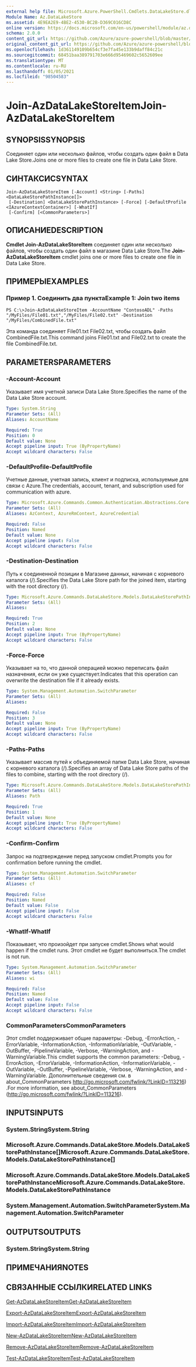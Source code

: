 ```yaml
---
external help file: Microsoft.Azure.PowerShell.Cmdlets.DataLakeStore.dll-Help.xml
Module Name: Az.DataLakeStore
ms.assetid: 4E9EA2E9-4BE2-4530-BC2B-D369C016CD8C
online version: https://docs.microsoft.com/en-us/powershell/module/az.datalakestore/join-azdatalakestoreitem
schema: 2.0.0
content_git_url: https://github.com/Azure/azure-powershell/blob/master/src/DataLakeStore/DataLakeStore/help/Join-AzDataLakeStoreItem.md
original_content_git_url: https://github.com/Azure/azure-powershell/blob/master/src/DataLakeStore/DataLakeStore/help/Join-AzDataLakeStoreItem.md
ms.openlocfilehash: 1d361149109b654cf3e7fa45e133b9daff84c21c
ms.sourcegitcommit: 68451baa389791703e666d95469602c5652609ee
ms.translationtype: MT
ms.contentlocale: ru-RU
ms.lasthandoff: 01/05/2021
ms.locfileid: "98504583"
---
```

# <span data-ttu-id="47b9a-101">Join-AzDataLakeStoreItem</span><span class="sxs-lookup"><span data-stu-id="47b9a-101">Join-AzDataLakeStoreItem</span></span>

## <span data-ttu-id="47b9a-102">SYNOPSIS</span><span class="sxs-lookup"><span data-stu-id="47b9a-102">SYNOPSIS</span></span>
<span data-ttu-id="47b9a-103">Соединяет один или несколько файлов, чтобы создать один файл в Data Lake Store.</span><span class="sxs-lookup"><span data-stu-id="47b9a-103">Joins one or more files to create one file in Data Lake Store.</span></span>

## <span data-ttu-id="47b9a-104">СИНТАКСИС</span><span class="sxs-lookup"><span data-stu-id="47b9a-104">SYNTAX</span></span>

```
Join-AzDataLakeStoreItem [-Account] <String> [-Paths] <DataLakeStorePathInstance[]>
 [-Destination] <DataLakeStorePathInstance> [-Force] [-DefaultProfile <IAzureContextContainer>] [-WhatIf]
 [-Confirm] [<CommonParameters>]
```

## <span data-ttu-id="47b9a-105">ОПИСАНИЕ</span><span class="sxs-lookup"><span data-stu-id="47b9a-105">DESCRIPTION</span></span>
<span data-ttu-id="47b9a-106">**Cmdlet Join-AzDataLakeStoreItem** соединяет один или несколько файлов, чтобы создать один файл в магазине Data Lake Store.</span><span class="sxs-lookup"><span data-stu-id="47b9a-106">The **Join-AzDataLakeStoreItem** cmdlet joins one or more files to create one file in Data Lake Store.</span></span>

## <span data-ttu-id="47b9a-107">ПРИМЕРЫ</span><span class="sxs-lookup"><span data-stu-id="47b9a-107">EXAMPLES</span></span>

### <span data-ttu-id="47b9a-108">Пример 1. Соединить два пункта</span><span class="sxs-lookup"><span data-stu-id="47b9a-108">Example 1: Join two items</span></span>
```
PS C:\>Join-AzDataLakeStoreItem -AccountName "ContosoADL" -Paths "/MyFiles/File01.txt","/MyFiles/File02.txt" -Destination "/MyFiles/CombinedFile.txt"
```

<span data-ttu-id="47b9a-109">Эта команда соединяет File01.txt File02.txt, чтобы создать файл CombinedFile.txt.</span><span class="sxs-lookup"><span data-stu-id="47b9a-109">This command joins File01.txt and File02.txt to create the file CombinedFile.txt.</span></span>

## <span data-ttu-id="47b9a-110">PARAMETERS</span><span class="sxs-lookup"><span data-stu-id="47b9a-110">PARAMETERS</span></span>

### <span data-ttu-id="47b9a-111">-Account</span><span class="sxs-lookup"><span data-stu-id="47b9a-111">-Account</span></span>
<span data-ttu-id="47b9a-112">Указывает имя учетной записи Data Lake Store.</span><span class="sxs-lookup"><span data-stu-id="47b9a-112">Specifies the name of the Data Lake Store account.</span></span>

```yaml
Type: System.String
Parameter Sets: (All)
Aliases: AccountName

Required: True
Position: 0
Default value: None
Accept pipeline input: True (ByPropertyName)
Accept wildcard characters: False
```

### <span data-ttu-id="47b9a-113">-DefaultProfile</span><span class="sxs-lookup"><span data-stu-id="47b9a-113">-DefaultProfile</span></span>
<span data-ttu-id="47b9a-114">Учетные данные, учетная запись, клиент и подписка, используемые для связи с Azure.</span><span class="sxs-lookup"><span data-stu-id="47b9a-114">The credentials, account, tenant, and subscription used for communication with azure.</span></span>

```yaml
Type: Microsoft.Azure.Commands.Common.Authentication.Abstractions.Core.IAzureContextContainer
Parameter Sets: (All)
Aliases: AzContext, AzureRmContext, AzureCredential

Required: False
Position: Named
Default value: None
Accept pipeline input: False
Accept wildcard characters: False
```

### <span data-ttu-id="47b9a-115">-Destination</span><span class="sxs-lookup"><span data-stu-id="47b9a-115">-Destination</span></span>
<span data-ttu-id="47b9a-116">Путь к соединенной позиции в Магазине данных, начиная с корневого каталога (/).</span><span class="sxs-lookup"><span data-stu-id="47b9a-116">Specifies the Data Lake Store path for the joined item, starting with the root directory (/).</span></span>

```yaml
Type: Microsoft.Azure.Commands.DataLakeStore.Models.DataLakeStorePathInstance
Parameter Sets: (All)
Aliases:

Required: True
Position: 2
Default value: None
Accept pipeline input: True (ByPropertyName)
Accept wildcard characters: False
```

### <span data-ttu-id="47b9a-117">-Force</span><span class="sxs-lookup"><span data-stu-id="47b9a-117">-Force</span></span>
<span data-ttu-id="47b9a-118">Указывает на то, что данной операцией можно переписать файл назначения, если он уже существует.</span><span class="sxs-lookup"><span data-stu-id="47b9a-118">Indicates that this operation can overwrite the destination file if it already exists.</span></span>

```yaml
Type: System.Management.Automation.SwitchParameter
Parameter Sets: (All)
Aliases:

Required: False
Position: 3
Default value: None
Accept pipeline input: True (ByPropertyName)
Accept wildcard characters: False
```

### <span data-ttu-id="47b9a-119">-Paths</span><span class="sxs-lookup"><span data-stu-id="47b9a-119">-Paths</span></span>
<span data-ttu-id="47b9a-120">Указывает массив путей к объединяемой папке Data Lake Store, начиная с корневого каталога (/).</span><span class="sxs-lookup"><span data-stu-id="47b9a-120">Specifies an array of Data Lake Store paths of the files to combine, starting with the root directory (/).</span></span>

```yaml
Type: Microsoft.Azure.Commands.DataLakeStore.Models.DataLakeStorePathInstance[]
Parameter Sets: (All)
Aliases: Path

Required: True
Position: 1
Default value: None
Accept pipeline input: True (ByPropertyName)
Accept wildcard characters: False
```

### <span data-ttu-id="47b9a-121">-Confirm</span><span class="sxs-lookup"><span data-stu-id="47b9a-121">-Confirm</span></span>
<span data-ttu-id="47b9a-122">Запрос на подтверждение перед запуском cmdlet.</span><span class="sxs-lookup"><span data-stu-id="47b9a-122">Prompts you for confirmation before running the cmdlet.</span></span>

```yaml
Type: System.Management.Automation.SwitchParameter
Parameter Sets: (All)
Aliases: cf

Required: False
Position: Named
Default value: False
Accept pipeline input: False
Accept wildcard characters: False
```

### <span data-ttu-id="47b9a-123">-WhatIf</span><span class="sxs-lookup"><span data-stu-id="47b9a-123">-WhatIf</span></span>
<span data-ttu-id="47b9a-124">Показывает, что произойдет при запуске cmdlet.</span><span class="sxs-lookup"><span data-stu-id="47b9a-124">Shows what would happen if the cmdlet runs.</span></span>
<span data-ttu-id="47b9a-125">Этот cmdlet не будет выполниться.</span><span class="sxs-lookup"><span data-stu-id="47b9a-125">The cmdlet is not run.</span></span>

```yaml
Type: System.Management.Automation.SwitchParameter
Parameter Sets: (All)
Aliases: wi

Required: False
Position: Named
Default value: False
Accept pipeline input: False
Accept wildcard characters: False
```

### <span data-ttu-id="47b9a-126">CommonParameters</span><span class="sxs-lookup"><span data-stu-id="47b9a-126">CommonParameters</span></span>
<span data-ttu-id="47b9a-127">Этот cmdlet поддерживает общие параметры: -Debug, -ErrorAction, -ErrorVariable, -InformationAction, -InformationVariable, -OutVariable, -OutBuffer, -PipelineVariable, -Verbose, -WarningAction, and -WarningVariable.</span><span class="sxs-lookup"><span data-stu-id="47b9a-127">This cmdlet supports the common parameters: -Debug, -ErrorAction, -ErrorVariable, -InformationAction, -InformationVariable, -OutVariable, -OutBuffer, -PipelineVariable, -Verbose, -WarningAction, and -WarningVariable.</span></span> <span data-ttu-id="47b9a-128">Дополнительные сведения см. в about_CommonParameters http://go.microsoft.com/fwlink/?LinkID=113216) .</span><span class="sxs-lookup"><span data-stu-id="47b9a-128">For more information, see about_CommonParameters (http://go.microsoft.com/fwlink/?LinkID=113216).</span></span>

## <span data-ttu-id="47b9a-129">INPUTS</span><span class="sxs-lookup"><span data-stu-id="47b9a-129">INPUTS</span></span>

### <span data-ttu-id="47b9a-130">System.String</span><span class="sxs-lookup"><span data-stu-id="47b9a-130">System.String</span></span>

### <span data-ttu-id="47b9a-131">Microsoft.Azure.Commands.DataLakeStore.Models.DataLakeStorePathInstance[]</span><span class="sxs-lookup"><span data-stu-id="47b9a-131">Microsoft.Azure.Commands.DataLakeStore.Models.DataLakeStorePathInstance[]</span></span>

### <span data-ttu-id="47b9a-132">Microsoft.Azure.Commands.DataLakeStore.Models.DataLakeStorePathInstance</span><span class="sxs-lookup"><span data-stu-id="47b9a-132">Microsoft.Azure.Commands.DataLakeStore.Models.DataLakeStorePathInstance</span></span>

### <span data-ttu-id="47b9a-133">System.Management.Automation.SwitchParameter</span><span class="sxs-lookup"><span data-stu-id="47b9a-133">System.Management.Automation.SwitchParameter</span></span>

## <span data-ttu-id="47b9a-134">OUTPUTS</span><span class="sxs-lookup"><span data-stu-id="47b9a-134">OUTPUTS</span></span>

### <span data-ttu-id="47b9a-135">System.String</span><span class="sxs-lookup"><span data-stu-id="47b9a-135">System.String</span></span>

## <span data-ttu-id="47b9a-136">ПРИМЕЧАНИЯ</span><span class="sxs-lookup"><span data-stu-id="47b9a-136">NOTES</span></span>

## <span data-ttu-id="47b9a-137">СВЯЗАННЫЕ ССЫЛКИ</span><span class="sxs-lookup"><span data-stu-id="47b9a-137">RELATED LINKS</span></span>

[<span data-ttu-id="47b9a-138">Get-AzDataLakeStoreItem</span><span class="sxs-lookup"><span data-stu-id="47b9a-138">Get-AzDataLakeStoreItem</span></span>](./Get-AzDataLakeStoreItem.md)

[<span data-ttu-id="47b9a-139">Export-AzDataLakeStoreItem</span><span class="sxs-lookup"><span data-stu-id="47b9a-139">Export-AzDataLakeStoreItem</span></span>](./Export-AzDataLakeStoreItem.md)

[<span data-ttu-id="47b9a-140">Import-AzDataLakeStoreItem</span><span class="sxs-lookup"><span data-stu-id="47b9a-140">Import-AzDataLakeStoreItem</span></span>](./Import-AzDataLakeStoreItem.md)

[<span data-ttu-id="47b9a-141">New-AzDataLakeStoreItem</span><span class="sxs-lookup"><span data-stu-id="47b9a-141">New-AzDataLakeStoreItem</span></span>](./New-AzDataLakeStoreItem.md)

[<span data-ttu-id="47b9a-142">Remove-AzDataLakeStoreItem</span><span class="sxs-lookup"><span data-stu-id="47b9a-142">Remove-AzDataLakeStoreItem</span></span>](./Remove-AzDataLakeStoreItem.md)

[<span data-ttu-id="47b9a-143">Test-AzDataLakeStoreItem</span><span class="sxs-lookup"><span data-stu-id="47b9a-143">Test-AzDataLakeStoreItem</span></span>](./Test-AzDataLakeStoreItem.md)


